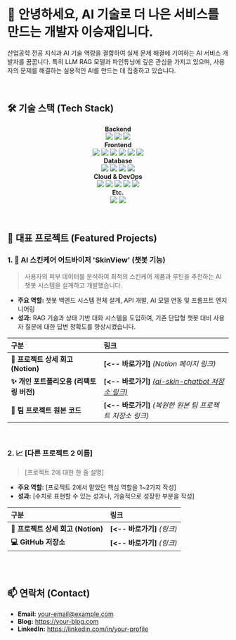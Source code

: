 # 👋 안녕하세요, AI 기술로 더 나은 서비스를 만드는 개발자 이승재입니다.

산업공학 전공 지식과 AI 기술 역량을 결합하여 실제 문제 해결에 기여하는 AI 서비스 개발자를 꿈꿉니다. 특히 LLM RAG 모델과 파인튜닝에 깊은 관심을 가지고 있으며, 사용자의 문제를 해결하는 실용적인 AI를 만드는 데 집중하고 있습니다.

<br>

## 🛠️ 기술 스택 (Tech Stack)

<p align="center">
  <strong>Backend</strong><br>
  <img src="https://img.shields.io/badge/Python-3776AB?style=for-the-badge&logo=python&logoColor=white">
  <img src="https://img.shields.io/badge/FastAPI-009688?style=for-the-badge&logo=fastapi&logoColor=white">
  <img src="https://img.shields.io/badge/Node.js-339933?style=for-the-badge&logo=nodedotjs&logoColor=white">
  <br>
  <strong>Frontend</strong><br>
  <img src="https://img.shields.io/badge/React-61DAFB?style=for-the-badge&logo=react&logoColor=black">
  <img src="https://img.shields.io/badge/React_Native-61DAFB?style=for-the-badge&logo=react&logoColor=black">
  <img src="https://img.shields.io/badge/Expo-000020?style=for-the-badge&logo=expo&logoColor=white">
  <img src="https://img.shields.io/badge/JavaScript-F7DF1E?style=for-the-badge&logo=javascript&logoColor=black">
  <img src="https://img.shields.io/badge/HTML5-E34F26?style=for-the-badge&logo=html5&logoColor=white">
  <img src="https://img.shields.io/badge/jQuery-0769AD?style=for-the-badge&logo=jquery&logoColor=white">
  <br>
  <strong>Database</strong><br>
  <img src="https://img.shields.io/badge/PostgreSQL-4169E1?style=for-the-badge&logo=postgresql&logoColor=white">
  <img src="https://img.shields.io/badge/Oracle-F80000?style=for-the-badge&logo=oracle&logoColor=white">
  <img src="https://img.shields.io/badge/MongoDB-47A248?style=for-the-badge&logo=mongodb&logoColor=white">
  <img src="https://img.shields.io/badge/Redis-DC382D?style=for-the-badge&logo=redis&logoColor=white">
  <br>
  <strong>Cloud & DevOps</strong><br>
  <img src="https://img.shields.io/badge/Azure-0078D4?style=for-the-badge&logo=microsoftazure&logoColor=white">
  <img src="https://img.shields.io/badge/Docker-2496ED?style=for-the-badge&logo=docker&logoColor=white">
  <img src="https://img.shields.io/badge/Linux-FCC624?style=for-the-badge&logo=linux&logoColor=black">
  <img src="https://img.shields.io/badge/Git-F05032?style=for-the-badge&logo=git&logoColor=white">
  <img src="https://img.shields.io/badge/GitHub-181717?style=for-the-badge&logo=github&logoColor=white">
  <br>
  <strong>Etc.</strong><br>
  <img src="https://img.shields.io/badge/R-276DC3?style=for-the-badge&logo=r&logoColor=white">
  <img src="https://img.shields.io/badge/Figma-F24E1E?style=for-the-badge&logo=figma&logoColor=white">
</p>


<br>

## 🚀 대표 프로젝트 (Featured Projects)

### 1. 🤖 AI 스킨케어 어드바이저 'SkinView' (챗봇 기능)
> 사용자의 피부 데이터를 분석하여 최적의 스킨케어 제품과 루틴을 추천하는 AI 챗봇 시스템을 설계하고 개발했습니다.

- **주요 역할:** 챗봇 백엔드 시스템 전체 설계, API 개발, AI 모델 연동 및 프롬프트 엔지니어링
- **성과:** RAG 기술과 상태 기반 대화 시스템을 도입하여, 기존 단답형 챗봇 대비 사용자 질문에 대한 답변 정확도를 향상시켰습니다.

| 구분 | 링크 |
| :--- | :--- |
| **📝 프로젝트 상세 회고 (Notion)** | **[<-- 바로가기]** *(Notion 페이지 링크)* |
| **✨ 개인 포트폴리오용 (리팩토링 버전)** | **[<-- 바로가기]** *[(ai-skin-chatbot 저장소 링크)](https://github.com/SJLee-83/ai-skin-chatbot)* |
| **👥 팀 프로젝트 원본 코드** | **[<-- 바로가기]** *(복원한 원본 팀 프로젝트 저장소 링크)* |

<br>

### 2. 📈 [다른 프로젝트 2 이름]
> [프로젝트 2에 대한 한 줄 설명]

- **주요 역할:** [프로젝트 2에서 맡았던 핵심 역할을 1~2가지 작성]
- **성과:** [수치로 표현할 수 있는 성과나, 기술적으로 성장한 부분을 작성]

| 구분 | 링크 |
| :--- | :--- |
| **📝 프로젝트 상세 회고 (Notion)** | **[<-- 바로가기]** *(링크)* |
| **💻 GitHub 저장소** | **[<-- 바로가기]** *(링크)* |

<br>

<!-- 
이런 형식으로 보여주고 싶은 프로젝트들을 2~3개 정도 추가하시면 됩니다.
가장 자신 있는 프로젝트를 맨 위에 배치하세요.
-->

<br>

## 📫 연락처 (Contact)

<!-- 자신의 연락처나 SNS 링크를 넣어주세요. -->
- **Email:** your-email@example.com
- **Blog:** https://your-blog.com
- **LinkedIn:** https://linkedin.com/in/your-profile
